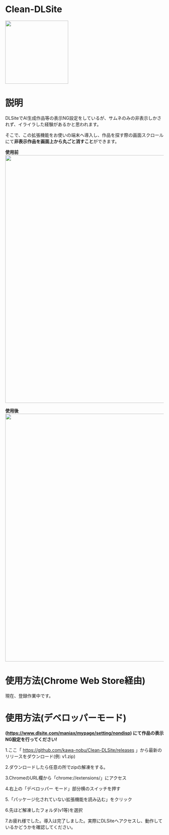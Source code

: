 # Clean-DLSite
<img src="https://i.imgur.com/4fKZRq1.png" width="200px">

# 説明
DLSiteでAI生成作品等の表示NG設定をしているが、サムネのみの非表示しかされず、イライラした経験があるかと思われます。

そこで、この拡張機能をお使いの端末へ導入し、作品を探す際の画面スクロールにて**非表示作品を画面上から丸ごと消すこと**ができます。

**使用前**
<img src="https://i.imgur.com/g6xjfv5.png" width="785px">

**使用後**
<img src="https://i.imgur.com/ImXLf9o.png" width="785px">

# 使用方法(Chrome Web Store経由)
現在、登録作業中です。

# 使用方法(デベロッパーモード)
**(https://www.dlsite.com/maniax/mypage/setting/nondisp) にて作品の表示NG設定を行ってください!**

1.ここ「 https://github.com/kawa-nobu/Clean-DLSite/releases 」から最新のリリースをダウンロード(例: v1.zip)

2.ダウンロードしたら任意の所でzipの解凍をする。

3.ChromeのURL欄から「chrome://extensions/」にアクセス

4.右上の「デベロッパー モード」部分横のスイッチを押す

5.「パッケージ化されていない拡張機能を読み込む」をクリック

6.先ほど解凍したフォルダ(v1等)を選択

7.お疲れ様でした。導入は完了しました。実際にDLSiteへアクセスし、動作しているかどうかを確認してください。
